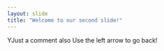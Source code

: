 ```yaml
---
layout: slide
title: "Welcome to our second slide!"
---
```

YJust a comment also
Use the left arrow to go back!
